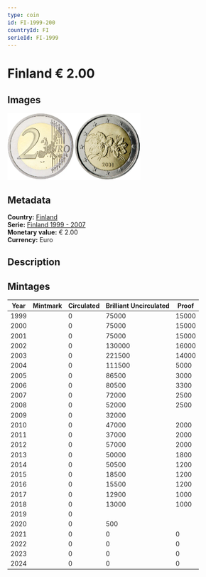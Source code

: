 ```yaml
---
type: coin
id: FI-1999-200
countryId: FI
serieId: FI-1999
---
```


# Finland € 2.00

## Images

<img src="../../../Images/common-2002-200.webp" height="150" alt="Front image"><img src="Images/finland-1999-200.webp" height="150" alt="Back image">

## Metadata

**Country:** [Finland](../index.md)\
**Serie:** [Finland 1999 - 2007](index.md)\
**Monetary value:** € 2.00\
**Currency:** Euro

## Description

## Mintages

| Year | Mintmark | Circulated | Brilliant Uncirculated | Proof |
| ---- | -------- | ---------- | ---------------------- | ----- |
| 1999 |          | 0          | 75000                  | 15000 |
| 2000 |          | 0          | 75000                  | 15000 |
| 2001 |          | 0          | 75000                  | 15000 |
| 2002 |          | 0          | 130000                 | 16000 |
| 2003 |          | 0          | 221500                 | 14000 |
| 2004 |          | 0          | 111500                 | 5000  |
| 2005 |          | 0          | 86500                  | 3000  |
| 2006 |          | 0          | 80500                  | 3300  |
| 2007 |          | 0          | 72000                  | 2500  |
| 2008 |          | 0          | 52000                  | 2500  |
| 2009 |          | 0          | 32000                  |       |
| 2010 |          | 0          | 47000                  | 2000  |
| 2011 |          | 0          | 37000                  | 2000  |
| 2012 |          | 0          | 57000                  | 2000  |
| 2013 |          | 0          | 50000                  | 1800  |
| 2014 |          | 0          | 50500                  | 1200  |
| 2015 |          | 0          | 18500                  | 1200  |
| 2016 |          | 0          | 15500                  | 1200  |
| 2017 |          | 0          | 12900                  | 1000  |
| 2018 |          | 0          | 13000                  | 1000  |
| 2019 |          | 0          |                        |       |
| 2020 |          | 0          | 500                    |       |
| 2021 |          | 0          | 0                      | 0     |
| 2022 |          | 0          | 0                      | 0     |
| 2023 |          | 0          | 0                      | 0     |
| 2024 |          | 0          | 0                      | 0     |
